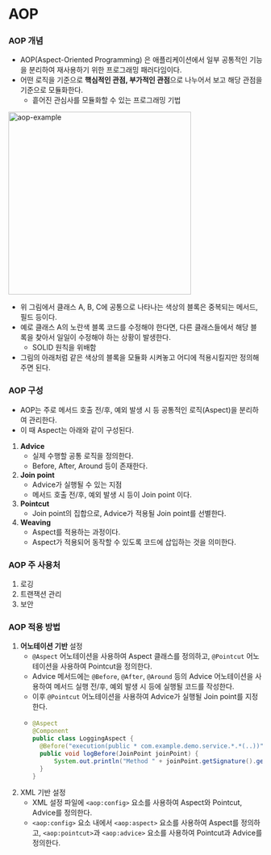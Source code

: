 # AOP
### AOP 개념
* AOP(Aspect-Oriented Programming) 은 애플리케이션에서 일부 공통적인 기능을 분리하여 재사용하기 위한 프로그래밍 패러다임이다.
* 어떤 로직을 기준으로 **핵심적인 관점, 부가적인 관점**으로 나누어서 보고 해당 관점을 기준으로 모듈화한다.
  * 흩어진 관심사를 모듈화할 수 있는 프로그래밍 기법  
  
<img width="362" alt="aop-example" src="https://user-images.githubusercontent.com/80727821/230023126-ebb606da-ed16-4790-8199-088e280cd9bd.png"><br/>
* 위 그림에서 클래스 A, B, C에 공통으로 나타나는 색상의 블록은 중복되는 메서드, 필드 등이다.
* 예로 클래스 A의 노란색 블록 코드를 수정해야 한다면, 다른 클래스들에서 해당 블록을 찾아서 일일이 수정해야 하는 상황이 발생한다.
  * SOLID 원칙을 위배함
* 그림의 아래처럼 같은 색상의 블록을 모듈화 시켜놓고 어디에 적용시킬지만 정의해주면 된다.
### AOP 구성
* AOP는 주로 메서드 호출 전/후, 예외 발생 시 등 공통적인 로직(Aspect)을 분리하여 관리한다.
* 이 때 Aspect는 아래와 같이 구성된다.
1. **Advice**
    * 실제 수행할 공통 로직을 정의한다.
    * Before, After, Around 등이 존재한다.
2. **Join point**
    * Advice가 실행될 수 있는 지점
    * 메서드 호출 전/후, 예외 발생 시 등이 Join point 이다.
3. **Pointcut**
    * Join point의 집합으로, Advice가 적용될 Join point를 선별한다.
4. **Weaving**
    * Aspect를 적용하는 과정이다.
    * Aspect가 적용되어 동작할 수 있도록 코드에 삽입하는 것을 의미한다.
### AOP 주 사용처
1. 로깅
2. 트랜잭션 관리
3. 보안
### AOP 적용 방법
1. **어노테이션 기반** 설정
    * `@Aspect` 어노테이션을 사용하여 Aspect 클래스를 정의하고, `@Pointcut` 어노테이션을 사용하여 Pointcut을 정의한다.
    * Advice 메서드에는 `@Before`, `@After`, `@Around` 등의 Advice 어노테이션을 사용하여 메서드 실행 전/후, 예외 발생 시 등에 실행될 코드를 작성한다.
    * 이후 `@Pointcut` 어노테이션을 사용하여 Advice가 실행될 Join point를 지정한다.
    * ```java
      @Aspect
      @Component
      public class LoggingAspect {
        @Before("execution(public * com.example.demo.service.*.*(..))")
        public void logBefore(JoinPoint joinPoint) {
            System.out.println("Method " + joinPoint.getSignature().getName() + " is called.");
        }
      }
      ```
2. XML 기반 설정
    * XML 설정 파일에 `<aop:config>` 요소를 사용하여 Aspect와 Pointcut, Advice를 정의한다.
    * `<aop:config>` 요소 내에서 `<aop:aspect>` 요소를 사용하여 Aspect를 정의하고, `<aop:pointcut>`과 `<aop:advice>` 요소를 사용하여 Pointcut과 Advice를 정의한다.


